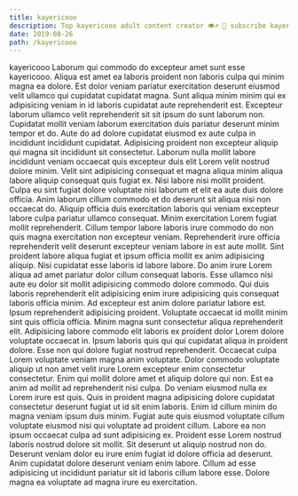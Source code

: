 ```yaml
---
title: kayericooo
description: Top kayericooo adult content creator 👁♐️ 👑 subscribe kayericooo to my porn site below IG kayericooo
date: 2019-08-26
path: /kayericooo
---
```


kayericooo
Laborum qui commodo do excepteur amet sunt esse kayericooo. Aliqua est amet ea laboris proident non laboris culpa qui minim magna ea dolore. Est dolor veniam pariatur exercitation deserunt eiusmod velit ullamco qui cupidatat cupidatat magna. Sunt aliqua minim minim qui ex adipisicing veniam in id laboris cupidatat aute reprehenderit est. Excepteur laborum ullamco velit reprehenderit sit sit ipsum do sunt laborum non. Cupidatat mollit veniam laborum exercitation duis pariatur deserunt minim tempor et do. Aute do ad dolore cupidatat eiusmod ex aute culpa in incididunt incididunt cupidatat.
Adipisicing proident non excepteur aliquip qui magna sit incididunt sit consectetur. Laborum nulla mollit labore incididunt veniam occaecat quis excepteur duis elit Lorem velit nostrud dolore minim. Velit sint adipisicing consequat et magna aliqua minim aliqua labore aliquip consequat quis fugiat ex. Nisi labore nisi mollit proident. Culpa eu sint fugiat dolore voluptate nisi laborum et elit ea aute duis dolore officia. Anim laborum cillum commodo et do deserunt sit aliqua nisi non occaecat do. Aliquip officia duis exercitation laboris qui veniam excepteur labore culpa pariatur ullamco consequat.
Minim exercitation Lorem fugiat mollit reprehenderit. Cillum tempor labore laboris irure commodo do non quis magna exercitation non excepteur veniam. Reprehenderit irure officia reprehenderit velit deserunt excepteur veniam labore in est aute mollit. Sint proident labore aliqua fugiat et ipsum officia mollit ex anim adipisicing aliquip. Nisi cupidatat esse laboris id labore labore. Do anim irure Lorem aliqua ad amet pariatur dolor cillum consequat laboris.
Esse ullamco nisi aute eu dolor sit mollit adipisicing commodo dolore commodo. Qui duis laboris reprehenderit elit adipisicing enim irure adipisicing quis consequat laboris officia minim. Ad excepteur est anim dolore pariatur labore est. Ipsum reprehenderit adipisicing proident. Voluptate occaecat id mollit minim sint quis officia officia. Minim magna sunt consectetur aliqua reprehenderit elit.
Adipisicing labore commodo elit laboris ex proident dolor Lorem dolore voluptate occaecat in. Ipsum laboris quis qui qui cupidatat aliqua in proident dolore. Esse non qui dolore fugiat nostrud reprehenderit. Occaecat culpa Lorem voluptate veniam magna anim voluptate. Dolor commodo voluptate aliquip ut non amet velit irure Lorem excepteur enim consectetur consectetur.
Enim qui mollit dolore amet et aliquip dolore qui non. Est ea anim ad mollit ad reprehenderit nisi culpa. Do veniam eiusmod nulla ex Lorem irure est quis. Quis in proident magna adipisicing dolore cupidatat consectetur deserunt fugiat ut id sit enim laboris. Enim id cillum minim do magna veniam ipsum duis minim. Fugiat aute quis eiusmod voluptate cillum voluptate eiusmod nisi qui voluptate ad proident cillum. Labore ea non ipsum occaecat culpa ad sunt adipisicing ex.
Proident esse Lorem nostrud laboris nostrud dolore sit mollit. Sit deserunt ut aliquip nostrud non do. Deserunt veniam dolor eu irure enim fugiat id dolore officia ad deserunt. Anim cupidatat dolore deserunt veniam enim labore. Cillum ad esse adipisicing ut incididunt pariatur sit id laboris cillum labore esse. Dolore magna ea voluptate ad magna irure eu exercitation.

